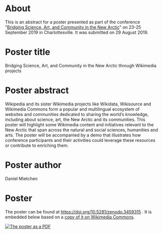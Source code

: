 # About

This is an abstract for a poster presented as part of the conference "[Bridging Science, Art, and Community in the New Arctic](https://github.com/Daniel-Mietchen/events/issues/593)" on 23-25 September 2019 in Charlottesville. It was submitted on 29 August 2019. 

# Poster title

Bridging Science, Art, and Community in the New Arctic through Wikimedia projects

# Poster abstract

Wikipedia and its sister Wikimedia projects like Wikidata, Wikisource and Wikimedia Commons form a popular and multilingual ecosystem of websites and communities dedicated to sharing the world’s knowledge, including about science, art, the New Arctic and its communities. This poster will highlight some Wikimedia content and initiatives relevant to the New Arctic that span across the natural and social sciences, humanities and arts. The poster will be accompanied by a demo that illustrates how conference participants and their activities could leverage these resources or contribute to enriching them.


# Poster author

Daniel Mietchen

# Poster 

The poster can be found at https://doi.org/10.5281/zenodo.3459315 . It is embedded below based on a [copy of it on Wikimedia Commons](https://commons.wikimedia.org/wiki/File:Bridging_Science_Art_and_Community_in_the_New_Arctic_through_Wikimedia_projects.pdf).

[![The poster as a PDF](https://upload.wikimedia.org/wikipedia/commons/thumb/a/a4/Bridging_Science_Art_and_Community_in_the_New_Arctic_through_Wikimedia_projects.pdf/page1-724px-Bridging_Science_Art_and_Community_in_the_New_Arctic_through_Wikimedia_projects.pdf.jpg)](https://commons.wikimedia.org/wiki/File:Bridging_Science_Art_and_Community_in_the_New_Arctic_through_Wikimedia_projects.pdf)
